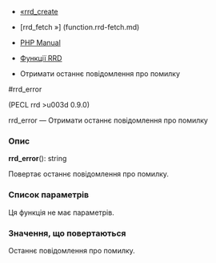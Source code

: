 - [«rrd_create](function.rrd-create.md)
- [rrd_fetch »] (function.rrd-fetch.md)

- [PHP Manual](index.md)
- [Функції RRD](ref.rrd.md)
- Отримати останнє повідомлення про помилку

#rrd_error

(PECL rrd \>u003d 0.9.0)

rrd_error — Отримати останнє повідомлення про помилку

### Опис

**rrd_error**(): string

Повертає останнє повідомлення про помилку.

### Список параметрів

Ця функція не має параметрів.

### Значення, що повертаються

Останнє повідомлення про помилку.
